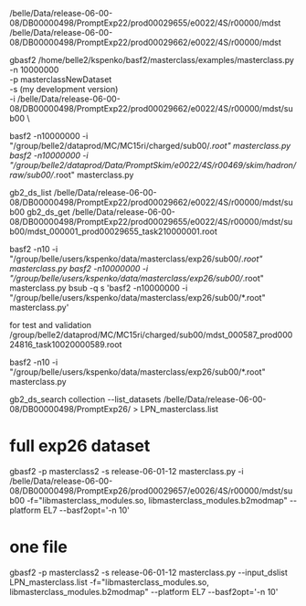 
/belle/Data/release-06-00-08/DB00000498/PromptExp22/prod00029655/e0022/4S/r00000/mdst
/belle/Data/release-06-00-08/DB00000498/PromptExp22/prod00029662/e0022/4S/r00000/mdst

gbasf2 /home/belle2/kspenko/basf2/masterclass/examples/masterclass.py \
        -n 10000000 \
        -p masterclassNewDataset \
        -s (my development version) \
        -i /belle/Data/release-06-00-08/DB00000498/PromptExp22/prod00029662/e0022/4S/r00000/mdst/sub00 \
       
basf2 -n10000000 -i "/group/belle2/dataprod/MC/MC15ri/charged/sub00/*.root" masterclass.py 
basf2 -n10000000 -i "/group/belle2/dataprod/Data/PromptSkim/e0022/4S/r00469/skim/hadron/raw/sub00/*.root" masterclass.py

gb2_ds_list /belle/Data/release-06-00-08/DB00000498/PromptExp22/prod00029662/e0022/4S/r00000/mdst/sub00
gb2_ds_get /belle/Data/release-06-00-08/DB00000498/PromptExp22/prod00029655/e0022/4S/r00000/mdst/sub00/mdst_000001_prod00029655_task210000001.root


basf2 -n10 -i "/group/belle/users/kspenko/data/masterclass/exp26/sub00/*.root" masterclass.py 
basf2 -n10000000 -i "/group/belle/users/kspenko/data/masterclass/exp26/sub00/*.root" masterclass.py 
bsub -q s 'basf2 -n10000000 -i "/group/belle/users/kspenko/data/masterclass/exp26/sub00/*.root" masterclass.py'

for test and validation
/group/belle2/dataprod/MC/MC15ri/charged/sub00/mdst_000587_prod00024816_task10020000589.root



basf2 -n10 -i "/group/belle/users/kspenko/data/masterclass/exp26/sub00/*.root" masterclass.py 



gb2_ds_search collection --list_datasets /belle/Data/release-06-00-08/DB00000498/PromptExp26/ > LPN_masterclass.list

# full exp26 dataset
gbasf2 -p masterclass2 -s release-06-01-12 masterclass.py -i /belle/Data/release-06-00-08/DB00000498/PromptExp26/prod00029657/e0026/4S/r00000/mdst/sub00 -f="libmasterclass_modules.so, libmasterclass_modules.b2modmap" --platform EL7 --basf2opt='-n 10'

# one file
gbasf2 -p masterclass2 -s release-06-01-12 masterclass.py --input_dslist LPN_masterclass.list -f="libmasterclass_modules.so, libmasterclass_modules.b2modmap" --platform EL7 --basf2opt='-n 10'